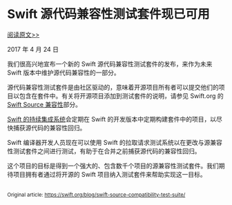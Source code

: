 # Swift 源代码兼容性测试套件现已可用

[阅读原文>>](https://swift.org/blog/swift-source-compatibility-test-suite/)

2017 年 4 月 24 日

我们很高兴地宣布一个新的 Swift 源代码兼容性测试套件的发布，来作为未来 Swift 版本中维护源代码兼容性的一部分。

源代码兼容性测试套件是由社区驱动的，意味着开源项目所有者可以提交他们的项目以包含在套件中。有关将开源项目添加到测试套件的说明，请参见 Swift.org 的 [Swift Source 兼容性](https://swift.org/source-compatibility)部分。

[Swift 的持续集成系统](https://ci.swift.org/)会定期在 Swift 的开发版本中定期构建套件中的项目，以尽快捕获源代码的兼容性回归。

Swift 编译器开发人员现在可以使用 Swift 的拉取请求测试系统以在更改与源兼容性测试套件之间进行测试，有助于在合并之前捕获源代码的兼容性回归。

这个项目的目标是得到一个强大的、包含数千个项目的源兼容性测试套件。我们期待项目拥有者通过将开源的 Swift 项目纳入测试套件来帮助实现这一目标。

<br />
<sub>Original article: <a href="https://swift.org/blog/swift-source-compatibility-test-suite/">https://swift.org/blog/swift-source-compatibility-test-suite/</a></sub>
